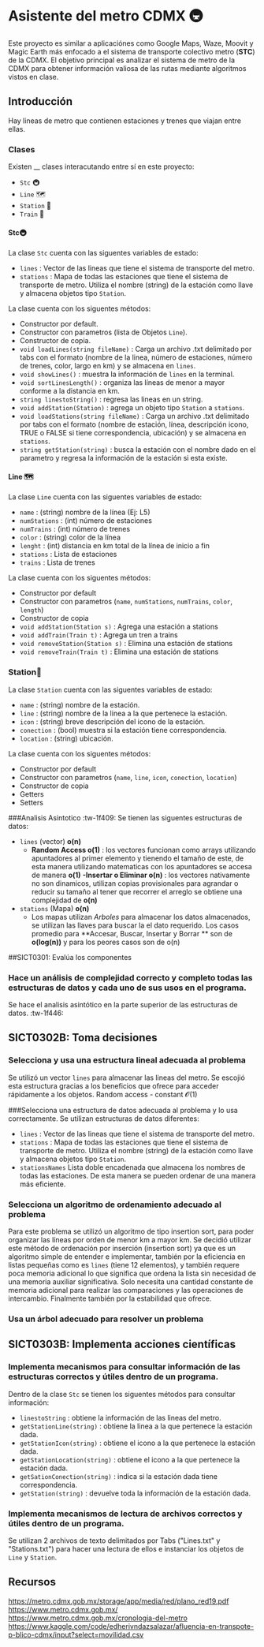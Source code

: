 # Asistente del metro CDMX 🚇
Este proyecto es similar a aplicaciónes como Google Maps, Waze, Moovit y Magic Earth más enfocado a el sistema de transporte colectivo metro (**STC**) de la CDMX.
El objetivo principal es analizar el sistema de metro de la CDMX para obtener información valiosa de las rutas mediante algoritmos vistos en clase.
## Introducción
Hay lineas de metro que contienen estaciones y trenes que viajan entre ellas.

### Clases
Existen __ clases interacutando entre sí en este proyecto:
- `Stc`  🚇
- `Line`  🗺
- `Station`  🚉
- `Train`  🚄

#### Stc🚇
La clase `Stc` cuenta con las siguentes variables de estado:
- `lines` : Vector de las lineas que tiene el sistema de transporte del metro.
- `stations` : Mapa de todas las estaciones que tiene el sistema de transporte de metro. Utiliza el nombre (string) de la estación como llave y almacena objetos tipo `Station`.

La clase cuenta con los siguentes métodos:
- Constructor por default.
- Constructor con parametros (lista de Objetos `Line`).
- Constructor de copia.
- `void loadLines(string fileName)` : Carga un archivo .txt delimitado por tabs con el formato (nombre de la linea, número de estaciones, número de trenes, color, largo en km) y se almacena en `lines`.
- `void showLines()` : muestra la información de `lines` en la terminal.
- `void sortLinesLength()` : organiza las líneas de menor a mayor conforme a la distancia en km.
- `string linestoString()` : regresa las lineas en un string.
- `void addStation(Station)` : agrega un objeto tipo `Station` a `stations`.
- `void loadStations(string fileName)` : Carga un archivo .txt delimitado por tabs con el formato (nombre de estación, línea, descripción icono, TRUE o FALSE si tiene correspondencia, ubicación) y se almacena en `stations`.
- `string getStation(string)` : busca la estación con el nombre dado en el parametro y regresa la información de la estación si esta existe.

#### Line 🗺
La clase `Line` cuenta con las siguentes variables de estado:
- `name` : (string) nombre de la línea (Ej: L5)
- `numStations` : (int) número de estaciones
- `numTrains` : (int) número de trenes
- `color` : (string) color de la línea
- `lenght` : (int) distancia en km total de la línea de inicio a fin
- `stations` : Lista de estaciones
- `trains` : Lista de trenes

La clase cuenta con los siguentes métodos:
- Constructor por default
- Constructor con parametros (`name`, `numStations`, `numTrains`, `color`, `length`)
- Constructor de copia
- `void addStation(Station s)` : Agrega una estación a stations
- `void addTrain(Train t)` : Agrega un tren a trains
- `void removeStation(Station s)` : Elimina una estación de stations
- `void removeTrain(Train t)` : Elimina una estación de stations

### Station🚉
La clase `Station` cuenta con las siguentes variables de estado:
- `name` : (string) nombre de la estación.
- `line` : (string) nombre de la linea a la que pertenece la estación.
- `icon` : (string) breve descripción del icono de la estación.
- `conection` : (bool) muestra si la estación tiene correspondencia.
- `location` : (string) ubicación.

La clase cuenta con los siguentes métodos:
- Constructor por default
- Constructor con parametros (`name`, `line`, `icon`, `conection`, `location`)
- Constructor de copia
- Getters
- Setters

###Analisis Asintotico :tw-1f409: 
Se tienen las siguentes estructuras de datos:
- `lines` (vector) **o(n)**
	- **Random Access o(1)** : los vectores funcionan como arrays utilizando apuntadores al primer elemento y tienendo el tamaño de este, de esta manera utilizando matematicas con los apuntadores se accesa de manera **o(1)**
	**-Insertar o Eliminar o(n)** : los vectores nativamente no son dinamicos, utilizan copias provisionales para agrandar o reducir su tamaño al tener que recorrer el arreglo se obtiene una complejidad de **o(n)**
- `stations` (Mapa) **o(n)**
	- Los mapas utilizan *Arboles* para almacenar los datos almacenados, se utilizan las llaves para buscar la el dato requerido. Los casos promedio para **Accesar, Buscar, Insertar y Borrar ** son de **o(log(n))** y para los peores casos son de o(n)

##SICT0301: Evalúa los componentes
### Hace un análisis de complejidad correcto y completo todas las estructuras de datos y cada uno de sus usos en el programa.
Se hace el analisis asintótico en la parte superior de las estructuras de datos. :tw-1f446:

## SICT0302B: Toma decisiones
### Selecciona y usa una estructura lineal adecuada al problema
Se utilizó un vector `lines` para almacenar las lineas del metro. Se escojió esta estructura gracias a los beneficios que ofrece para acceder rápidamente a los objetos. Random access - constant 𝓞(1)

###Selecciona una estructura de datos adecuada al problema y lo usa correctamente.
Se utilizan estructuras de datos diferentes:
- `lines` : Vector de las lineas que tiene el sistema de transporte del metro.
- `stations` : Mapa de todas las estaciones que tiene el sistema de transporte de metro. Utiliza el nombre (string) de la estación como llave y almacena objetos tipo `Station`.
- `stationsNames` Lista doble encadenada que almacena los nombres de todas las estaciones. De esta manera se pueden ordenar de una manera más eficiente.

### Selecciona un algoritmo de ordenamiento adecuado al problema
Para este problema se utilizó un algoritmo de tipo insertion sort, para poder organizar las líneas por orden de menor km a mayor km. Se decidió utilizar este método de ordenación por inserción (insertion sort) ya que es un algoritmo simple de entender e implementar, también por la eficiencia en listas pequeñas como es `lines` (tiene 12 elementos), y también requere poca memoria adicional  lo que significa que ordena la lista sin necesidad de una memoria auxiliar significativa. Solo necesita una cantidad constante de memoria adicional para realizar las comparaciones y las operaciones de intercambio. Finalmente también por la estabilidad que ofrece.

### Usa un árbol adecuado para resolver un problema

## SICT0303B: Implementa acciones científicas
### Implementa mecanismos para consultar información de las estructuras correctos y útiles dentro de un programa.
Dentro de la clase `Stc` se tienen los siguentes métodos para consultar información:
- `linestoString` : obtiene la información de las lineas del metro.
- `getStationLine(string)` : obtiene la linea a la que pertenece la estación dada.
- `getStationIcon(string)` : obtiene el icono a la que pertenece la estación dada.
- `getStationLocation(string)` : obtiene el icono a la que pertenece la estación dada.
- `getSationConection(string)` : indica si la estación dada tiene correspondencia.
- `getStation(string)` : devuelve toda la información de la estación dada.

### Implementa mecanismos de lectura de archivos correctos y útiles dentro de un programa.
Se utilizan 2 archivos de texto delimitados por Tabs ("Lines.txt" y "Stations.txt") para hacer una lectura de ellos e instanciar los objetos de `Line` y `Station`.


## Recursos
https://metro.cdmx.gob.mx/storage/app/media/red/plano_red19.pdf
https://www.metro.cdmx.gob.mx/
https://www.metro.cdmx.gob.mx/cronologia-del-metro 
https://www.kaggle.com/code/edherivndazsalazar/afluencia-en-transpote-p-blico-cdmx/input?select=movilidad.csv
